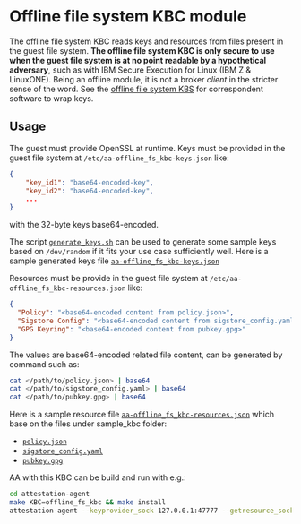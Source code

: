 # Offline file system KBC module

The offline file system KBC reads keys and resources from files present in the guest file system.
**The offline file system KBC is only secure to use when the guest file system is at no point readable by a hypothetical adversary**, such as with IBM Secure Execution for Linux (IBM Z & LinuxONE).
Being an offline module, it is not a broker _client_ in the stricter sense of the word.
See the [offline file system KBS](../../../sample_keyprovider/src/enc_mods/offline_fs_kbs/README.md) for correspondent software to wrap keys.

## Usage

The guest must provide OpenSSL at runtime.
Keys must be provided in the guest file system at `/etc/aa-offline_fs_kbc-keys.json` like:
```json
{
    "key_id1": "base64-encoded-key",
    "key_id2": "base64-encoded-key",
    ...
}
```

with the 32-byte keys base64-encoded.

The script [`generate_keys.sh`](https://github.com/confidential-containers/attestation-agent/blob/main/sample_keyprovider/src/enc_mods/offline_fs_kbs/generate_keys.sh) can be used to generate some sample keys based on `/dev/random` if it fits your use case sufficiently well.
Here is a sample generated keys file [`aa-offline_fs_kbc-keys.json`](aa-offline_fs_kbc-keys.json)

Resources must be provide in the guest file system at `/etc/aa-offline_fs_kbc-resources.json` like:
```json
{
  "Policy": "<base64-encoded content from policy.json>",
  "Sigstore Config": "<base64-encoded content from sigstore_config.yaml>",
  "GPG Keyring": "<base64-encoded content from pubkey.gpg>"
}
```
The values are base64-encoded related file content, can be generated by command such as:
```bash
cat </path/to/policy.json> | base64
cat </path/to/sigstore_config.yaml> | base64
cat </path/to/pubkey.gpg> | base64
```
Here is a sample resource file [`aa-offline_fs_kbc-resources.json`](aa-offline_fs_kbc-resources.json) which base on the files under sample_kbc folder:
- [`policy.json`](../sample_kbc/policy.json)
- [`sigstore_config.yaml`](../sample_kbc/sigstore_config.yaml)
- [`pubkey.gpg`](../sample_kbc/pubkey.gpg)


AA with this KBC can be build and run with e.g.:
```bash
cd attestation-agent
make KBC=offline_fs_kbc && make install
attestation-agent --keyprovider_sock 127.0.0.1:47777 --getresource_sock 127.0.0.1:48888
```
